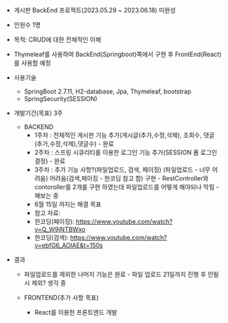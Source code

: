 * 게시판 BackEnd 프로젝트(2023.05.29 ~ 2023.06.18) 미완성

* 인원수 1명

* 목적: CRUD에 대한 전체적인 이해

* Thymeleaf를 사용하여 BackEnd(Springboot)쪽에서 구현 후 FrontEnd(React)를 사용할 예정

* 사용기술
  * SpringBoot 2.7.11, H2-database, Jpa, Thymeleaf, bootstrap
  * SpringSecurity(SESSION)


* 개발기간(목표) 3주
  * BACKEND
    * 1주차 : 전체적인 게시판 기능 추가(게시글(추가,수정,삭제), 조회수, 댓글(추가,수정,삭제),댓글수) - 완료
    * 2주차 : 스프링 시큐리티를 이용한 로그인 기능 추가(SESSION 폼 로그인 결정) - 완료
    * 3주차 : 추가 기능 사항?(파일업로드, 검색, 페이징) (파일업로드 - 너무 어려움) 어려움(검색,페이징 - 한코딩 참고 함) 구현 - RestController와 contoroller를 2개를 구현 하였는데 파일업로드를 어떻게 해야되나 막힘 - 해보는 중
    * 6월 15일 까지는 해결 목표
    * 참고 자료:
    * 한코딩(페이징): https://www.youtube.com/watch?v=Q_W9jNTBWxo
    * 한코딩(검색): https://www.youtube.com/watch?v=ebfG6_AOlAE&t=150s
* 결과
  *  파일업로드를 제외한 나머지 기능은 완료 - 파일 업로드 21일까지 진행 후 안될 시 제외? 생각 중


  * FRONTEND(추가 사항 목표)
    * React를 이용한 프론트엔드 개발


